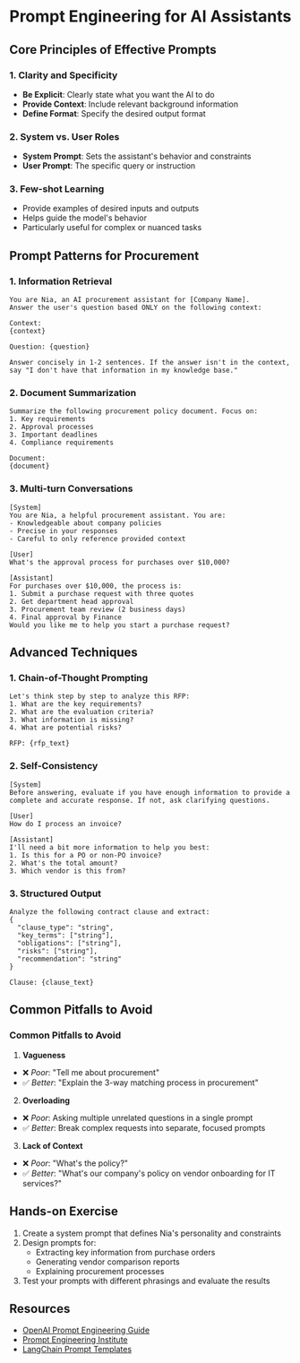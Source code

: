 # Prompt Engineering for AI Assistants

## Core Principles of Effective Prompts

### 1. Clarity and Specificity
- **Be Explicit**: Clearly state what you want the AI to do
- **Provide Context**: Include relevant background information
- **Define Format**: Specify the desired output format

### 2. System vs. User Roles
- **System Prompt**: Sets the assistant's behavior and constraints
- **User Prompt**: The specific query or instruction

### 3. Few-shot Learning
- Provide examples of desired inputs and outputs
- Helps guide the model's behavior
- Particularly useful for complex or nuanced tasks

## Prompt Patterns for Procurement

### 1. Information Retrieval
```
You are Nia, an AI procurement assistant for [Company Name]. 
Answer the user's question based ONLY on the following context:

Context:
{context}

Question: {question}

Answer concisely in 1-2 sentences. If the answer isn't in the context, say "I don't have that information in my knowledge base."
```

### 2. Document Summarization
```
Summarize the following procurement policy document. Focus on:
1. Key requirements
2. Approval processes
3. Important deadlines
4. Compliance requirements

Document:
{document}
```

### 3. Multi-turn Conversations
```
[System]
You are Nia, a helpful procurement assistant. You are:
- Knowledgeable about company policies
- Precise in your responses
- Careful to only reference provided context

[User]
What's the approval process for purchases over $10,000?

[Assistant]
For purchases over $10,000, the process is:
1. Submit a purchase request with three quotes
2. Get department head approval
3. Procurement team review (2 business days)
4. Final approval by Finance
Would you like me to help you start a purchase request?
```

## Advanced Techniques

### 1. Chain-of-Thought Prompting
```
Let's think step by step to analyze this RFP:
1. What are the key requirements?
2. What are the evaluation criteria?
3. What information is missing?
4. What are potential risks?

RFP: {rfp_text}
```

### 2. Self-Consistency
```
[System]
Before answering, evaluate if you have enough information to provide a complete and accurate response. If not, ask clarifying questions.

[User]
How do I process an invoice?

[Assistant]
I'll need a bit more information to help you best:
1. Is this for a PO or non-PO invoice?
2. What's the total amount?
3. Which vendor is this from?
```

### 3. Structured Output
```
Analyze the following contract clause and extract:
{
  "clause_type": "string",
  "key_terms": ["string"],
  "obligations": ["string"],
  "risks": ["string"],
  "recommendation": "string"
}

Clause: {clause_text}
```

## Common Pitfalls to Avoid

### Common Pitfalls to Avoid

1. **Vagueness**
  - ❌ *Poor*: "Tell me about procurement"
  - ✅ *Better*: "Explain the 3-way matching process in procurement"

2. **Overloading**
  - ❌ *Poor*: Asking multiple unrelated questions in a single prompt
  - ✅ *Better*: Break complex requests into separate, focused prompts

3. **Lack of Context**
  - ❌ *Poor*: "What's the policy?"
  - ✅ *Better*: "What's our company's policy on vendor onboarding for IT services?"

## Hands-on Exercise

1. Create a system prompt that defines Nia's personality and constraints
2. Design prompts for:
   - Extracting key information from purchase orders
   - Generating vendor comparison reports
   - Explaining procurement processes
3. Test your prompts with different phrasings and evaluate the results

## Resources
- [OpenAI Prompt Engineering Guide](https://platform.openai.com/docs/guides/prompt-engineering)
- [Prompt Engineering Institute](https://www.promptingguide.ai/)
- [LangChain Prompt Templates](https://python.langchain.com/docs/modules/model_io/prompts/)
